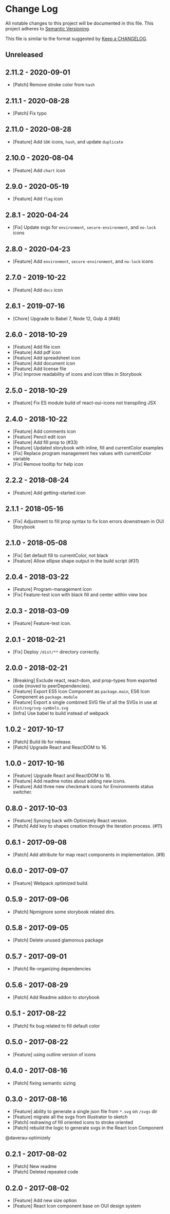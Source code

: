 # Change Log
All notable changes to this project will be documented in this file.
This project adheres to [Semantic Versioning](http://semver.org/).

This file is similar to the format suggested by [Keep a CHANGELOG](https://github.com/olivierlacan/keep-a-changelog).

## Unreleased

## 2.11.2 - 2020-09-01
- [Patch] Remove stroke color from `hash`

## 2.11.1 - 2020-08-28
- [Patch] Fix typo

## 2.11.0 - 2020-08-28
- [Feature] Add `SDK` icons, `hash`, and update `duplicate`

## 2.10.0 - 2020-08-04
- [Feature] Add `chart` icon

## 2.9.0 - 2020-05-19
- [Feature] Add `flag` icon

## 2.8.1 - 2020-04-24
- [Fix] Update svgs for `environment`, `secure-environment`, and `no-lock` icons

## 2.8.0 - 2020-04-23
- [Feature] Add `environment`, `secure-environment`, and `no-lock` icons

## 2.7.0 - 2019-10-22
- [Feature] Add `docs` icon

## 2.6.1 - 2019-07-16
- [Chore] Upgrade to Babel 7, Node 12, Gulp 4 (#46)

## 2.6.0 - 2018-10-29
- [Feature] Add file icon
- [Feature] Add pdf icon
- [Feature] Add spreadsheet icon
- [Feature] Add document icon
- [Feature] Add license file
- [Fix] Improve readability of icons and icon titles in Storybook

## 2.5.0 - 2018-10-29
- [Feature] Fix ES module build of react-oui-icons not transpiling JSX

## 2.4.0 - 2018-10-22
- [Feature] Add comments icon
- [Feature] Pencil edit icon
- [Feature] Add fill prop to <Icon> (#33)
- [Feature] Updated storybook with inline, fill and currentColor examples
- [Fix] Replace program management hex values with currentColor variable
- [Fix] Remove tooltip for help icon

## 2.2.2 - 2018-08-24
- [Feature] Add getting-started icon

## 2.1.1 - 2018-05-16
- [Fix] Adjustment to fill prop syntax to fix Icon errors downstream in OUI Storybook

## 2.1.0 - 2018-05-08
- [Fix] Set default fill to currentColor, not black
- [Feature] Allow ellipse shape output in the build script (#31)

## 2.0.4 - 2018-03-22
- [Feature] Program-management icon
- [Fix] Feature-test icon with black fill and center within view box

## 2.0.3 - 2018-03-09
- [Feature] Feature-test icon.

## 2.0.1 - 2018-02-21
- [Fix] Deploy `/dist/**` directory correctly.

## 2.0.0 - 2018-02-21
- [Breaking] Exclude react, react-dom, and prop-types from exported code (moved to peerDependencies).
- [Feature] Export ES5 Icon Component as `package.main`, ES6 Icon Component as `package.module`
- [Feature] Export a single combined SVG file of all the SVGs in use at `dist/svg/svg-symbols.svg`
- [Infra] Use babel to build instead of webpack

## 1.0.2 - 2017-10-17
- [Patch] Build lib for release.
- [Patch] Upgrade React and ReactDOM to 16.

## 1.0.0 - 2017-10-16
- [Feature] Upgrade React and ReactDOM to 16.
- [Feature] Add readme notes about adding new icons.
- [Feature] Add three new checkmark icons for Environments status switcher.

## 0.8.0 - 2017-10-03
- [Feature] Syncing back with Optimizely React version.
- [Patch] Add key to shapes creation through the iteration process. (#11)

## 0.6.1 - 2017-09-08
- [Patch] Add attribute for map react components in implementation. (#9)

## 0.6.0 - 2017-09-07
- [Feature] Webpack optimized build.

## 0.5.9 - 2017-09-06
- [Patch] Npmignore some storybook related dirs.

## 0.5.8 - 2017-09-05
- [Patch] Delete unused glamorous package

## 0.5.7 - 2017-09-01
- [Patch] Re-organizing dependencies

## 0.5.6 - 2017-08-29
- [Patch] Add Readme addon to storybook

## 0.5.1 - 2017-08-22
- [Patch] fix bug related to fill default color

## 0.5.0 - 2017-08-22
- [Feature] using outline version of icons

## 0.4.0 - 2017-08-16
- [Patch] fixing semantic sizing

## 0.3.0 - 2017-08-16
- [Feature] ability to generate a single json file from `*.svg` on `/svgs` dir
- [Feature] migrate all the svgs from illustrator to sketch
- [Patch] redrawing of fill oriented icons to stroke oriented
- [Patch] rebuild the logic to generate svgs in the React Icon Component

@daverau-optimizely

## 0.2.1 - 2017-08-02
- [Patch] New readme
- [Patch] Deleted repeated code

## 0.2.0 - 2017-08-02
- [Feature] Add new size option
- [Feature] React Icon component base on OUI design system
